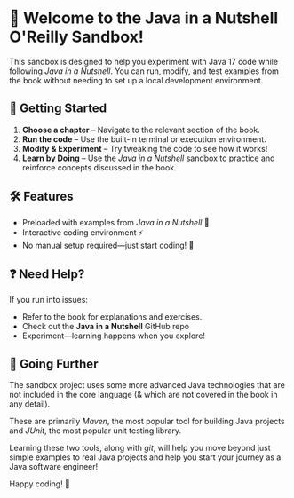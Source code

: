 # 🚀 Welcome to the Java in a Nutshell O'Reilly Sandbox!

This sandbox is designed to help you experiment with Java 17 code while following *Java in a Nutshell*. You can run, modify, and test examples from the book without needing to set up a local development environment.

## 📌 Getting Started

1. **Choose a chapter** – Navigate to the relevant section of the book.
2. **Run the code** – Use the built-in terminal or execution environment.
3. **Modify & Experiment** – Try tweaking the code to see how it works!
4. **Learn by Doing** – Use the *Java in a Nutshell* sandbox to practice and reinforce concepts discussed in the book.

## 🛠 Features

- Preloaded with examples from *Java in a Nutshell* 📖
- Interactive coding environment ⚡
- No manual setup required—just start coding! 🚀

## ❓ Need Help?

If you run into issues:
- Refer to the book for explanations and exercises.
- Check out the **Java in a Nutshell** GitHub repo
- Experiment—learning happens when you explore!

## 🦾 Going Further

The sandbox project uses some more advanced Java technologies that are not
included in the core language (& which are not covered in the book in any
detail).

These are primarily *Maven*, the most popular tool for building Java projects
and *JUnit*, the most popular unit testing library.

Learning these two tools, along with *git*, will help you move beyond just
simple examples to real Java projects and help you start your journey as a
Java software engineer!

Happy coding! 🎉
